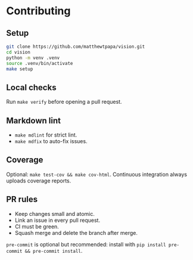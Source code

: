 # Contributing

## Setup

```bash
git clone https://github.com/matthewtpapa/vision.git
cd vision
python -m venv .venv
source .venv/bin/activate
make setup

```

## Local checks

Run `make verify` before opening a pull request.

## Markdown lint

- `make mdlint` for strict lint.
- `make mdfix` to auto-fix issues.

## Coverage

Optional: `make test-cov && make cov-html`. Continuous integration always uploads coverage reports.

## PR rules

- Keep changes small and atomic.
- Link an issue in every pull request.
- CI must be green.
- Squash merge and delete the branch after merge.

`pre-commit` is optional but recommended: install with `pip install pre-commit && pre-commit install`.

